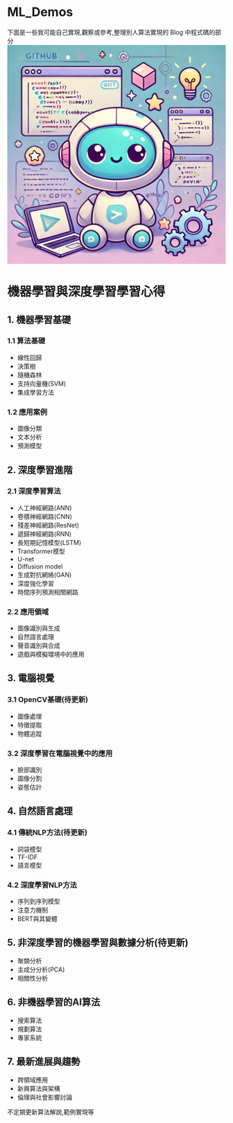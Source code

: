 # ML_Demos

下面是一些我可能自己實現,觀察或參考,整理別人算法實現的 Blog 中程式碼的部分
![code_llm_cover](./code_llm_cover.png)

# 機器學習與深度學習學習心得

## 1. 機器學習基礎
### 1.1 算法基礎
- 線性回歸
- 決策樹
- 隨機森林
- 支持向量機(SVM)
- 集成學習方法

### 1.2 應用案例
- 圖像分類
- 文本分析
- 預測模型

## 2. 深度學習進階
### 2.1 深度學習算法
- 人工神經網路(ANN)
- 卷積神經網路(CNN)
- 殘差神經網路(ResNet)
- 遞歸神經網路(RNN)
- 長短期記憶模型(LSTM)
- Transformer模型
- U-net
- Diffusion model
- 生成對抗網絡(GAN)
- 深度強化學習
- 時間序列預測相關網路

### 2.2 應用領域
- 圖像識別與生成
- 自然語言處理
- 聲音識別與合成
- 遊戲與模擬環境中的應用

## 3. 電腦視覺
### 3.1 OpenCV基礎(待更新)
- 圖像處理
- 特徵提取
- 物體追蹤

### 3.2 深度學習在電腦視覺中的應用
- 臉部識別
- 圖像分割
- 姿態估計

## 4. 自然語言處理
### 4.1 傳統NLP方法(待更新)
- 詞袋模型
- TF-IDF
- 語言模型

### 4.2 深度學習NLP方法
- 序列到序列模型
- 注意力機制
- BERT與其變體

## 5. 非深度學習的機器學習與數據分析(待更新)
- 聚類分析
- 主成分分析(PCA)
- 相關性分析

## 6. 非機器學習的AI算法
- 搜索算法
- 規劃算法
- 專家系統

## 7. 最新進展與趨勢
- 跨領域應用
- 新興算法與架構
- 倫理與社會影響討論



不定期更新算法解說,範例實現等
